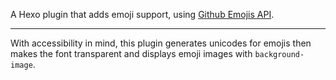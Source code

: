 A Hexo plugin that adds emoji support, using [Github Emojis API](https://api.github.com/emojis).

<hr class="read-more" />

With accessibility in mind, this plugin generates unicodes for emojis then makes the font transparent and displays emoji images with `background-image`.
